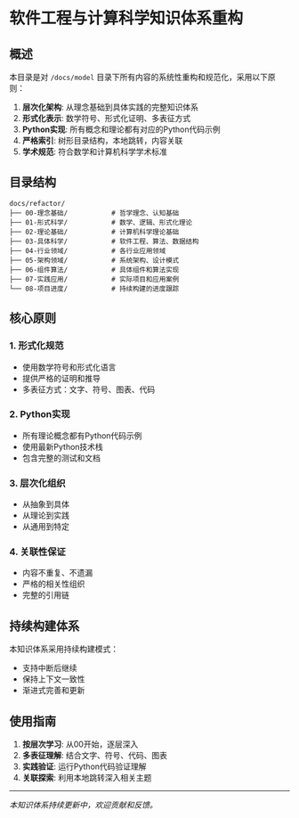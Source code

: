 # 软件工程与计算科学知识体系重构

## 概述

本目录是对 `/docs/model` 目录下所有内容的系统性重构和规范化，采用以下原则：

1. **层次化架构**: 从理念基础到具体实践的完整知识体系
2. **形式化表示**: 数学符号、形式化证明、多表征方式
3. **Python实现**: 所有概念和理论都有对应的Python代码示例
4. **严格索引**: 树形目录结构，本地跳转，内容关联
5. **学术规范**: 符合数学和计算机科学学术标准

## 目录结构

```
docs/refactor/
├── 00-理念基础/           # 哲学理念、认知基础
├── 01-形式科学/           # 数学、逻辑、形式化理论
├── 02-理论基础/           # 计算机科学理论基础
├── 03-具体科学/           # 软件工程、算法、数据结构
├── 04-行业领域/           # 各行业应用领域
├── 05-架构领域/           # 系统架构、设计模式
├── 06-组件算法/           # 具体组件和算法实现
├── 07-实践应用/           # 实际项目和应用案例
└── 08-项目进度/           # 持续构建的进度跟踪
```

## 核心原则

### 1. 形式化规范
- 使用数学符号和形式化语言
- 提供严格的证明和推导
- 多表征方式：文字、符号、图表、代码

### 2. Python实现
- 所有理论概念都有Python代码示例
- 使用最新Python技术栈
- 包含完整的测试和文档

### 3. 层次化组织
- 从抽象到具体
- 从理论到实践
- 从通用到特定

### 4. 关联性保证
- 内容不重复、不遗漏
- 严格的相关性组织
- 完整的引用链

## 持续构建体系

本知识体系采用持续构建模式：
- 支持中断后继续
- 保持上下文一致性
- 渐进式完善和更新

## 使用指南

1. **按层次学习**: 从00开始，逐层深入
2. **多表征理解**: 结合文字、符号、代码、图表
3. **实践验证**: 运行Python代码验证理解
4. **关联探索**: 利用本地跳转深入相关主题

---

*本知识体系持续更新中，欢迎贡献和反馈。*
